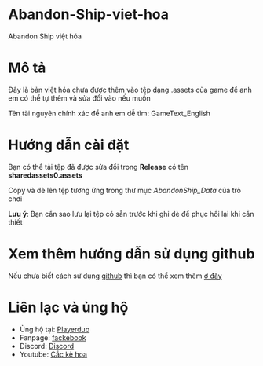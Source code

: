 # Abandon-Ship-viet-hoa
Abandon Ship việt hóa

# Mô tả

Đây là bản việt hóa chưa được thêm vào tệp dạng .assets của game để anh em có thể tự thêm và sửa đổi vào nếu muốn

Tên tài nguyên chính xác để anh em dễ tìm: GameText_English

# Hướng dẫn cài đặt

Bạn có thể tải tệp đã được sửa đổi trong **Release** có tên **sharedassets0.assets**

Copy và dè lên tệp tương ứng trong thư mục *AbandonShip_Data* của trò chơi

**Lưu ý**: Bạn cần sao lưu lại tệp có sẵn trước khi ghi dè để phục hồi lại khi cần thiết

# Xem thêm hướng dẫn sử dụng github

Nếu chưa biết cách sử dụng [github](https://github.com) thì bạn có thể xem thêm [ở đây](https://github.com/cackehoa/cackehoa/blob/main/huongdan/HUONG-DAN.md)

# Liên lạc và ủng hộ
- Ủng hộ tại: [Playerduo](https://playerduo.net/cackehoa)
- Fanpage: [fackebook](https://www.facebook.com/cackehoa)
- Discord: [Discord](https://discord.gg/Z5C98FG)
- Youtube: [Cắc kè hoa](https://www.youtube.com/c/Cắckèhoa)

